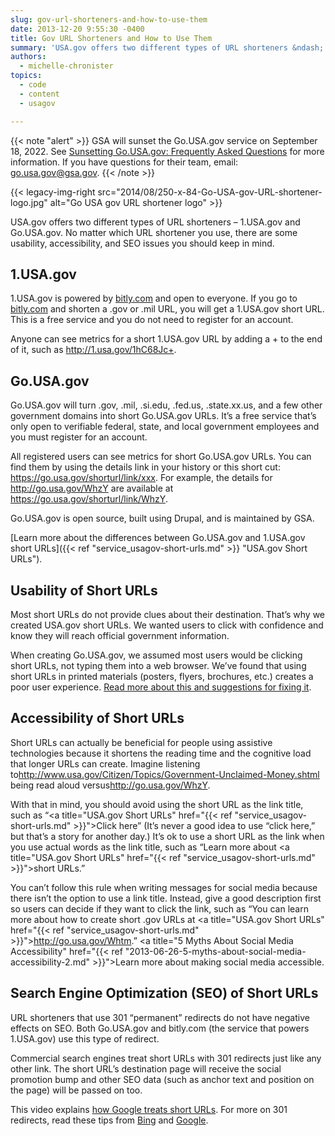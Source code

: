 ```yaml
---
slug: gov-url-shorteners-and-how-to-use-them
date: 2013-12-20 9:55:30 -0400
title: Gov URL Shorteners and How to Use Them
summary: 'USA.gov offers two different types of URL shorteners &ndash; 1.USA.gov and Go.USA.gov. No matter which URL shortener you use, there are some usability, accessibility, and SEO issues you should keep in mind.'
authors:
  - michelle-chronister
topics:
  - code
  - content
  - usagov

---
```


{{< note "alert" >}}
GSA will sunset the Go.USA.gov service on September 18, 2022. See [Sunsetting Go.USA.gov: Frequently Asked Questions](https://blog.usa.gov/sunsetting-go.usa.gov-frequently-asked-questions) for more information. If you have questions for their team, email: go.usa.gov@gsa.gov.
{{< /note >}}

{{< legacy-img-right src="2014/08/250-x-84-Go-USA-gov-URL-shortener-logo.jpg" alt="Go USA gov URL shortener logo" >}}

USA.gov offers two different types of URL shorteners – 1.USA.gov and Go.USA.gov. No matter which URL shortener you use, there are some usability, accessibility, and SEO issues you should keep in mind.

## 1.USA.gov

1.USA.gov is powered by <a href="http://bitly.com/">bitly.com</a> and open to everyone. If you go to <a href="http://bitly.com/">bitly.com</a> and shorten a .gov or .mil URL, you will get a 1.USA.gov short URL. This is a free service and you do not need to register for an account.

Anyone can see metrics for a short 1.USA.gov URL by adding a + to the end of it, such as <a href="http://1.usa.gov/1hC68Jc+">http://1.usa.gov/1hC68Jc+</a>.

## Go.USA.gov

Go.USA.gov will turn .gov, .mil, .si.edu, .fed.us, .state.xx.us, and a few other government domains into short Go.USA.gov URLs. It’s a free service that’s only open to verifiable federal, state, and local government employees and you must register for an account.

All registered users can see metrics for short Go.USA.gov URLs. You can find them by using the details link in your history or this short cut: https://go.usa.gov/shorturl/link/xxx. For example, the details for <a href="http://go.usa.gov/WhzY">http://go.usa.gov/WhzY</a> are available at <a href="https://go.usa.gov/shorturl/link/WhzY">https://go.usa.gov/shorturl/link/WhzY</a>.

Go.USA.gov is open source, built using Drupal, and is maintained by GSA.

[Learn more about the differences between Go.USA.gov and 1.USA.gov short URLs]({{< ref "service_usagov-short-urls.md" >}} "USA.gov Short URLs").

## Usability of Short URLs

Most short URLs do not provide clues about their destination. That’s why we created USA.gov short URLs. We wanted users to click with confidence and know they will reach official government information.

When creating Go.USA.gov, we assumed most users would be clicking short URLs, not typing them into a web browser. We’ve found that using short URLs in printed materials (posters, flyers, brochures, etc.) creates a poor user experience. <a href="http://go.usa.gov/node/14">Read more about this and suggestions for fixing it</a>.

## Accessibility of Short URLs

Short URLs can actually be beneficial for people using assistive technologies because it shortens the reading time and the cognitive load that longer URLs can create. Imagine listening to<a href="http://www.usa.gov/Citizen/Topics/Government-Unclaimed-Money.shtml">http://www.usa.gov/Citizen/Topics/Government-Unclaimed-Money.shtml</a> being read aloud versus<a href="http://go.usa.gov/WhzY">http://go.usa.gov/WhzY</a>.

With that in mind, you should avoid using the short URL as the link title, such as “<a title="USA.gov Short URLs" href="{{< ref "service_usagov-short-urls.md" >}}">Click here</a>” (It’s never a good idea to use “click here,” but that’s a story for another day.) It’s ok to use a short URL as the link when you use actual words as the link title, such as “Learn more about <a title="USA.gov Short URLs" href="{{< ref "service_usagov-short-urls.md" >}}">short URLs</a>.”

You can’t follow this rule when writing messages for social media because there isn’t the option to use a link title. Instead, give a good description first so users can decide if they want to click the link, such as “You can learn more about how to create short .gov URLs at <a title="USA.gov Short URLs" href="{{< ref "service_usagov-short-urls.md" >}}">http://go.usa.gov/Whtm</a>.” <a title="5 Myths About Social Media Accessibility" href="{{< ref "2013-06-26-5-myths-about-social-media-accessibility-2.md" >}}">Learn more about making social media accessible</a>.

## Search Engine Optimization (SEO) of Short URLs

URL shorteners that use 301 “permanent” redirects do not have negative effects on SEO. Both Go.USA.gov and bitly.com (the service that powers 1.USA.gov) use this type of redirect.

Commercial search engines treat short URLs with 301 redirects just like any other link. The short URL’s destination page will receive the social promotion bump and other SEO data (such as anchor text and position on the page) will be passed on too.

This video explains <a href="http://www.youtube.com/watch?v=QMkltd6dZzU">how Google treats short URLs</a>. For more on 301 redirects, read these tips from <a href="http://www.bing.com/blogs/site_blogs/b/webmaster/archive/2011/10/06/managing-redirects-301s-302s-and-canonicals.aspx">Bing</a> and <a href="https://support.google.com/webmasters/answer/93633">Google</a>.
